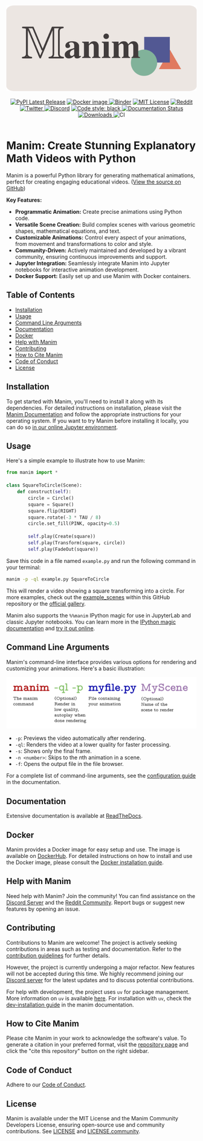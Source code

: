 <p align="center">
    <a href="https://www.manim.community/"><img src="https://raw.githubusercontent.com/ManimCommunity/manim/main/logo/cropped.png" alt="Manim Logo"></a>
    <br />
    <br />
    <a href="https://pypi.org/project/manim/"><img src="https://img.shields.io/pypi/v/manim.svg?style=flat&logo=pypi" alt="PyPI Latest Release"></a>
    <a href="https://hub.docker.com/r/manimcommunity/manim"><img src="https://img.shields.io/docker/v/manimcommunity/manim?color=%23099cec&label=docker%20image&logo=docker" alt="Docker image"> </a>
    <a href="https://mybinder.org/v2/gh/ManimCommunity/jupyter_examples/HEAD?filepath=basic_example_scenes.ipynb"><img src="https://mybinder.org/badge_logo.svg" alt="Binder"></a>
    <a href="http://choosealicense.com/licenses/mit/"><img src="https://img.shields.io/badge/license-MIT-red.svg?style=flat" alt="MIT License"></a>
    <a href="https://www.reddit.com/r/manim/"><img src="https://img.shields.io/reddit/subreddit-subscribers/manim.svg?color=orange&label=reddit&logo=reddit" alt="Reddit" href="#"></a>
    <a href="https://twitter.com/manim_community/"><img src="https://img.shields.io/twitter/url/https/twitter.com/cloudposse.svg?style=social&label=Follow%20%40manim_community" alt="Twitter">
    <a href="https://www.manim.community/discord/"><img src="https://img.shields.io/discord/581738731934056449.svg?label=discord&color=yellow&logo=discord" alt="Discord"></a>
    <a href="https://github.com/psf/black"><img src="https://img.shields.io/badge/code%20style-black-000000.svg" alt="Code style: black">
    <a href="https://docs.manim.community/"><img src="https://readthedocs.org/projects/manimce/badge/?version=latest" alt="Documentation Status"></a>
    <a href="https://pepy.tech/project/manim"><img src="https://pepy.tech/badge/manim/month?" alt="Downloads"> </a>
    <img src="https://github.com/ManimCommunity/manim/workflows/CI/badge.svg" alt="CI">
    <br />
    <br />
</p>

# Manim: Create Stunning Explanatory Math Videos with Python

Manim is a powerful Python library for generating mathematical animations, perfect for creating engaging educational videos. ([View the source on GitHub](https://github.com/ManimCommunity/manim))

**Key Features:**

*   **Programmatic Animation:** Create precise animations using Python code.
*   **Versatile Scene Creation:** Build complex scenes with various geometric shapes, mathematical equations, and text.
*   **Customizable Animations:** Control every aspect of your animations, from movement and transformations to color and style.
*   **Community-Driven:** Actively maintained and developed by a vibrant community, ensuring continuous improvements and support.
*   **Jupyter Integration:** Seamlessly integrate Manim into Jupyter notebooks for interactive animation development.
*   **Docker Support:** Easily set up and use Manim with Docker containers.

## Table of Contents

-   [Installation](#installation)
-   [Usage](#usage)
-   [Command Line Arguments](#command-line-arguments)
-   [Documentation](#documentation)
-   [Docker](#docker)
-   [Help with Manim](#help-with-manim)
-   [Contributing](#contributing)
-   [How to Cite Manim](#how-to-cite-manim)
-   [Code of Conduct](#code-of-conduct)
-   [License](#license)

## Installation

To get started with Manim, you'll need to install it along with its dependencies.  For detailed instructions on installation, please visit the [Manim Documentation](https://docs.manim.community/en/stable/installation.html) and follow the appropriate instructions for your operating system.  If you want to try Manim before installing it locally, you can do so [in our online Jupyter environment](https://try.manim.community/).

## Usage

Here's a simple example to illustrate how to use Manim:

```python
from manim import *

class SquareToCircle(Scene):
    def construct(self):
        circle = Circle()
        square = Square()
        square.flip(RIGHT)
        square.rotate(-3 * TAU / 8)
        circle.set_fill(PINK, opacity=0.5)

        self.play(Create(square))
        self.play(Transform(square, circle))
        self.play(FadeOut(square))
```

Save this code in a file named `example.py` and run the following command in your terminal:

```bash
manim -p -ql example.py SquareToCircle
```

This will render a video showing a square transforming into a circle. For more examples, check out the [example_scenes](https://github.com/ManimCommunity/manim/tree/main/example_scenes) within this GitHub repository or the [official gallery](https://docs.manim.community/en/stable/examples.html).

Manim also supports the `%%manim` IPython magic for use in JupyterLab and classic Jupyter notebooks. You can learn more in the [IPython magic documentation](https://docs.manim.community/en/stable/reference/manim.utils.ipython_magic.ManimMagic.html) and [try it out online](https://mybinder.org/v2/gh/ManimCommunity/jupyter_examples/HEAD?filepath=basic_example_scenes.ipynb).

## Command Line Arguments

Manim's command-line interface provides various options for rendering and customizing your animations.  Here's a basic illustration:

![manim-illustration](https://raw.githubusercontent.com/ManimCommunity/manim/main/docs/source/_static/command.png)

*   `-p`: Previews the video automatically after rendering.
*   `-ql`: Renders the video at a lower quality for faster processing.
*   `-s`: Shows only the final frame.
*   `-n <number>`: Skips to the *n*th animation in a scene.
*   `-f`: Opens the output file in the file browser.

For a complete list of command-line arguments, see the [configuration guide](https://docs.manim.community/en/stable/guides/configuration.html) in the documentation.

## Documentation

Extensive documentation is available at [ReadTheDocs](https://docs.manim.community/).

## Docker

Manim provides a Docker image for easy setup and use.  The image is available on [DockerHub](https://hub.docker.com/r/manimcommunity/manim).  For detailed instructions on how to install and use the Docker image, please consult the [Docker installation guide](https://docs.manim.community/en/stable/installation/docker.html).

## Help with Manim

Need help with Manim?  Join the community!  You can find assistance on the [Discord Server](https://www.manim.community/discord/) and the [Reddit Community](https://www.reddit.com/r/manim/).  Report bugs or suggest new features by opening an issue.

## Contributing

Contributions to Manim are welcome!  The project is actively seeking contributions in areas such as testing and documentation.  Refer to the [contribution guidelines](https://docs.manim.community/en/stable/contributing.html) for further details.

However, the project is currently undergoing a major refactor. New features will not be accepted during this time.  We highly recommend joining our [Discord server](https://www.manim.community/discord/) for the latest updates and to discuss potential contributions.

For help with development, the project uses `uv` for package management. More information on `uv` is available [here](https://docs.astral.sh/uv/). For installation with `uv`, check the [dev-installation guide](https://docs.manim.community/en/latest/contributing/development.html) in the manim documentation.

## How to Cite Manim

Please cite Manim in your work to acknowledge the software's value.  To generate a citation in your preferred format, visit the [repository page](https://github.com/ManimCommunity/manim) and click the "cite this repository" button on the right sidebar.

## Code of Conduct

Adhere to our [Code of Conduct](https://docs.manim.community/en/stable/conduct.html).

## License

Manim is available under the MIT License and the Manim Community Developers License, ensuring open-source use and community contributions. See [LICENSE](https://github.com/ManimCommunity/manim/blob/main/LICENSE) and [LICENSE.community](https://github.com/ManimCommunity/manim/blob/main/LICENSE.community).
